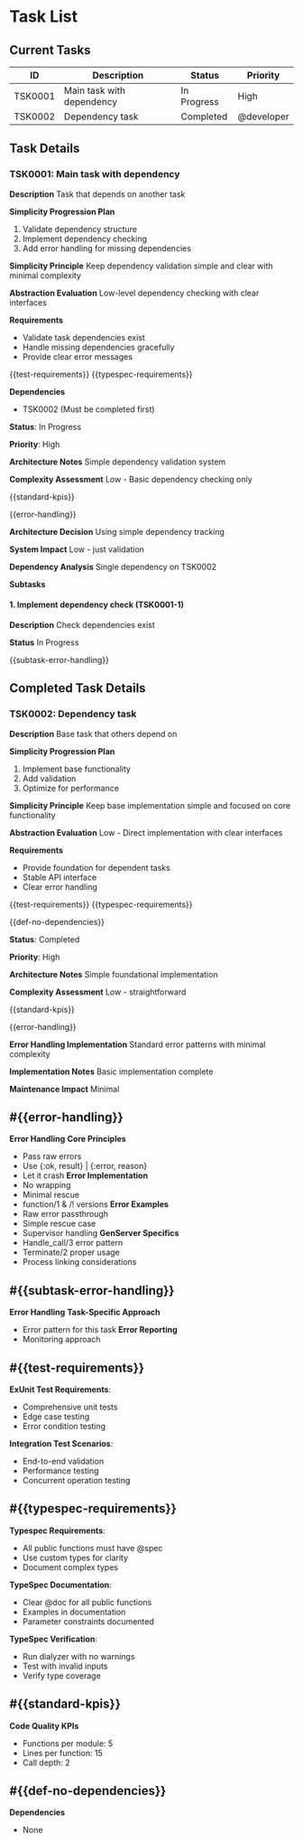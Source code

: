 # Task List

## Current Tasks

| ID      | Description               | Status      | Priority |
| ------- | ------------------------- | ----------- | -------- |
| TSK0001 | Main task with dependency | In Progress | High     |
| TSK0002 | Dependency task | Completed | @developer   | 4.5           |

## Task Details

### TSK0001: Main task with dependency

**Description**
Task that depends on another task

**Simplicity Progression Plan**
1. Validate dependency structure
2. Implement dependency checking
3. Add error handling for missing dependencies

**Simplicity Principle**
Keep dependency validation simple and clear with minimal complexity

**Abstraction Evaluation**
Low-level dependency checking with clear interfaces

**Requirements**
- Validate task dependencies exist
- Handle missing dependencies gracefully
- Provide clear error messages

{{test-requirements}}
{{typespec-requirements}}

**Dependencies**
- TSK0002 (Must be completed first)

**Status**: In Progress

**Priority**: High

**Architecture Notes**
Simple dependency validation system

**Complexity Assessment**
Low - Basic dependency checking only

{{standard-kpis}}

{{error-handling}}

**Architecture Decision**
Using simple dependency tracking

**System Impact**
Low - just validation

**Dependency Analysis**
Single dependency on TSK0002

**Subtasks**
#### 1. Implement dependency check (TSK0001-1)

**Description**
Check dependencies exist

**Status**
In Progress

{{subtask-error-handling}}

## Completed Task Details

### TSK0002: Dependency task

**Description**
Base task that others depend on

**Simplicity Progression Plan**
1. Implement base functionality
2. Add validation
3. Optimize for performance

**Simplicity Principle**
Keep base implementation simple and focused on core functionality

**Abstraction Evaluation**
Low - Direct implementation with clear interfaces

**Requirements**
- Provide foundation for dependent tasks
- Stable API interface
- Clear error handling

{{test-requirements}}
{{typespec-requirements}}

{{def-no-dependencies}}

**Status**: Completed

**Priority**: High

**Architecture Notes**
Simple foundational implementation

**Complexity Assessment**
Low - straightforward

{{standard-kpis}}

{{error-handling}}

**Error Handling Implementation**
Standard error patterns with minimal complexity

**Implementation Notes**
Basic implementation complete

**Maintenance Impact**
Minimal

## #{{error-handling}}
**Error Handling**
**Core Principles**
- Pass raw errors
- Use {:ok, result} | {:error, reason}
- Let it crash
**Error Implementation**
- No wrapping
- Minimal rescue
- function/1 & /! versions
**Error Examples**
- Raw error passthrough
- Simple rescue case
- Supervisor handling
**GenServer Specifics**
- Handle_call/3 error pattern
- Terminate/2 proper usage
- Process linking considerations

## #{{subtask-error-handling}}
**Error Handling**
**Task-Specific Approach**
- Error pattern for this task
**Error Reporting**
- Monitoring approach

## #{{test-requirements}}
**ExUnit Test Requirements**:
- Comprehensive unit tests
- Edge case testing
- Error condition testing

**Integration Test Scenarios**:
- End-to-end validation
- Performance testing
- Concurrent operation testing

## #{{typespec-requirements}}
**Typespec Requirements**:
- All public functions must have @spec
- Use custom types for clarity
- Document complex types

**TypeSpec Documentation**:
- Clear @doc for all public functions
- Examples in documentation
- Parameter constraints documented

**TypeSpec Verification**:
- Run dialyzer with no warnings
- Test with invalid inputs
- Verify type coverage

## #{{standard-kpis}}
**Code Quality KPIs**
- Functions per module: 5
- Lines per function: 15
- Call depth: 2

## #{{def-no-dependencies}}
**Dependencies**
- None
